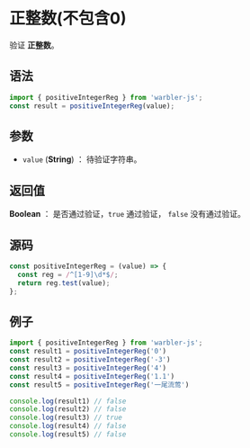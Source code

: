 <!--
 * @Author: 一尾流莺
 * @Description:正整数(不包含0)
 * @Date: 2021-09-13 18:18:23
 * @LastEditTime: 2021-10-13 18:46:26
 * @FilePath: \warblerjs-guide\docs\guide\reg\positiveIntegerReg.md
-->

# 正整数(不包含0)

验证  **正整数**。

## 语法

```js
import { positiveIntegerReg } from 'warbler-js';
const result = positiveIntegerReg(value);
```

## 参数

- `value` (**String**) ： 待验证字符串。

## 返回值

**Boolean** ： 是否通过验证，`true` 通过验证， `false` 没有通过验证。

## 源码

```js
const positiveIntegerReg = (value) => {
  const reg = /^[1-9]\d*$/;
  return reg.test(value);
};
```

## 例子

```js
import { positiveIntegerReg } from 'warbler-js';
const result1 = positiveIntegerReg('0')
const result2 = positiveIntegerReg('-3')
const result3 = positiveIntegerReg('4')
const result4 = positiveIntegerReg('1.1')
const result5 = positiveIntegerReg('一尾流莺')

console.log(result1) // false
console.log(result2) // false
console.log(result3) // true
console.log(result4) // false
console.log(result5) // false
```
